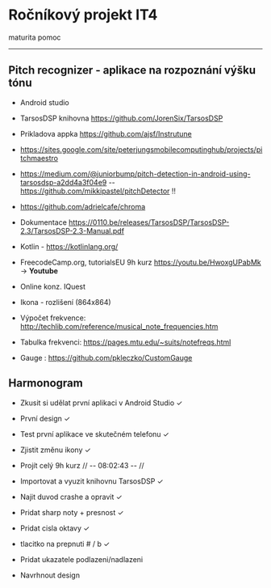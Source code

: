 # Ročníkový projekt IT4
maturita pomoc

------------------------------------------------------------
## Pitch recognizer - aplikace na rozpoznání výšku tónu

- Android studio
- TarsosDSP knihovna https://github.com/JorenSix/TarsosDSP
- Prikladova appka https://github.com/ajsf/Instrutune
- https://sites.google.com/site/peterjungsmobilecomputinghub/projects/pitchmaestro
- https://medium.com/@juniorbump/pitch-detection-in-android-using-tarsosdsp-a2dd4a3f04e9
-- https://github.com/mikkipastel/pitchDetector !!
- https://github.com/adrielcafe/chroma
- Dokumentace https://0110.be/releases/TarsosDSP/TarsosDSP-2.3/TarsosDSP-2.3-Manual.pdf
- Kotlin - https://kotlinlang.org/
- FreecodeCamp.org, tutorialsEU 9h kurz https://youtu.be/HwoxgUPabMk -> **Youtube**
- Online konz. IQuest
- Ikona - rozlišení (864x864)

- Výpočet frekvence: http://techlib.com/reference/musical_note_frequencies.htm
- Tabulka frekvenci: https://pages.mtu.edu/~suits/notefreqs.html
- Gauge : https://github.com/pkleczko/CustomGauge

## Harmonogram

- Zkusit si udělat první aplikaci v Android Studio &check;
- První design &check;
- Test první aplikace ve skutečném telefonu &check;
- Zjistit změnu ikony &check;
- Projít celý 9h kurz        // -- 08:02:43 -- //
- Importovat a vyuzit knihovnu TarsosDSP &check;
- Najit duvod crashe a opravit &check;
- Pridat sharp noty + presnost &check;
- Pridat cisla oktavy &check; 
- tlacitko na prepnuti # / b &check;
- Pridat ukazatele podlazeni/nadlazeni

- Navrhnout design
